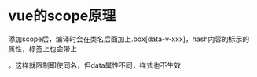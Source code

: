 <!--
 * @Descriptios  : 
 * @Author       : maps131_liaoxing
 * @Date         : 2021-07-15 20:49:45
 * @LastEditors  : maps131_liaoxing
 * @LastEditTime : 2021-07-15 20:50:30
 * @FilePath     : \进击的面试\42-vue的scope原理.md
-->
# vue的scope原理
添加scope后，编译时会在类名后面加上.box[data-v-xxx]，hash内容的标示的属性，标签上也会带上<div class="box" data-v-xxx></div>。这样就限制即使同名，但data属性不同，样式也不生效